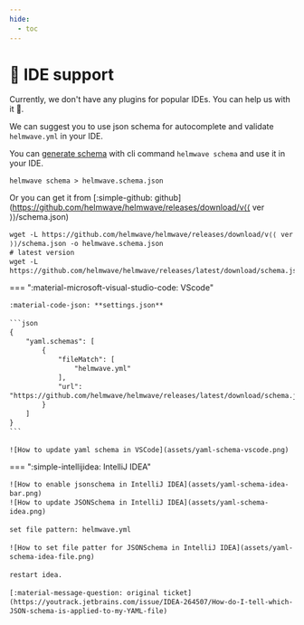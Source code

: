 ```yaml
---
hide:
  - toc
---
```


# 🔌 IDE support

Currently, we don't have any plugins for popular IDEs. You can help us with it 🩵.

We can suggest you to use json schema for autocomplete and validate `helmwave.yml` in your IDE.

You can [generate schema](../cli/#schema) with cli command `helmwave schema` and use it in your IDE.

```shell
helmwave schema > helmwave.schema.json
```

Or you can get it from [:simple-github: github](https://github.com/helmwave/helmwave/releases/download/v⟨⟨ ver ⟩⟩/schema.json)

```shell
wget -L https://github.com/helmwave/helmwave/releases/download/v⟨⟨ ver ⟩⟩/schema.json -o helmwave.schema.json
# latest version
wget -L https://github.com/helmwave/helmwave/releases/latest/download/schema.json
```



=== ":material-microsoft-visual-studio-code: VScode"

    :material-code-json: **settings.json**

    ```json
    {
        "yaml.schemas": [
            {
                "fileMatch": [
                    "helmwave.yml"
                ],
                "url": "https://github.com/helmwave/helmwave/releases/latest/download/schema.json"
            }
        ]
    }
    ```

    ![How to update yaml schema in VSCode](assets/yaml-schema-vscode.png)


=== ":simple-intellijidea: IntelliJ IDEA"

    ![How to enable jsonschema in IntelliJ IDEA](assets/yaml-schema-idea-bar.png)
    ![How to update JSONSchema in IntelliJ IDEA](assets/yaml-schema-idea.png)

    set file pattern: helmwave.yml

    ![How to set file patter for JSONSchema in IntelliJ IDEA](assets/yaml-schema-idea-file.png)

    restart idea.

    [:material-message-question: original ticket](https://youtrack.jetbrains.com/issue/IDEA-264507/How-do-I-tell-which-JSON-schema-is-applied-to-my-YAML-file)
